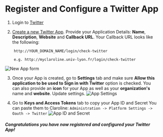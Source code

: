 Register and Configure a Twitter App
======================================

1. Login to [Twitter](https://www.twitter.com/)

2. [Create a new Twitter App](https://apps.twitter.com/app/new). Provide your Application Details: **Name**, **Description**, **Website** and **Callback URL**. Your Callback URL looks like the following:
```
    http://YOUR_DOMAIN_NAME/login/check-twitter

    e.g. http://myclaroline.univ-lyon.fr/login/check-twitter
```
![New App form][new_app_form]

3. Once your App is created, go to **Settings** tab and make sure **Allow this application to be used to Sign in with Twitter** option is checked.
You can also provide an **icon** for your App as well as your **organization's** name and **website**. Update settings.
![App Settings][new_app_settings]

4. Go to **Keys and Access Tokens** tab to copy your App ID and Secret
You can paste them to Claroline:
```Administration -> Platform Settings -> Oauth -> Twitter```
![App ID and Secret][new_app_id_secret]

##### Congratulations you have now registered and configured your Twitter App!

[images]: <> (Create image references)
[new_app_form]: images/twitter/twitter_app_new_form.jpg "New App form"
[new_app_id_secret]: images/twitter/twitter_app_id_secret.jpg "Your App Id and Secret"
[new_app_settings]: images/twitter/twitter_settings_icon_organization.jpg "Provide icon and organization data"
